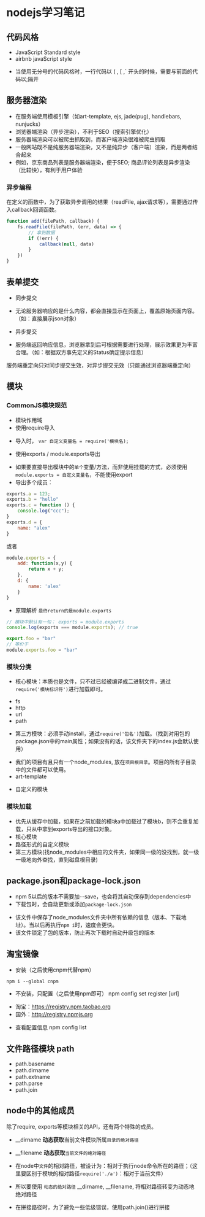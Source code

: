 # nodejs学习笔记

## 代码风格

- JavaScript Standard style
- airbnb javaScript style
+ 当使用无分号的代码风格时，一行代码以 ( , [ ,` 开头的时候，需要与前面的代码以;隔开

## 服务器渲染

- 在服务端使用模板引擎（如art-template, ejs, jade(pug), handlebars, nunjucks）
- 浏览器端渲染（异步渲染），不利于SEO（搜索引擎优化）
- 服务器端渲染可以被爬虫抓取到，而客户端渲染很难被爬虫抓取
- 一般网站既不是纯服务器端渲染，又不是纯异步（客户端）渲染，而是两者结合起来
- 例如，京东商品列表是服务器端渲染，便于SEO; 商品评论列表是异步渲染（比较快），有利于用户体验

### 异步编程
在定义的函数中，为了获取异步调用的结果（readFile, ajax请求等），需要通过传入callback回调函数。
```javascript
function add(filePath, callback) {
    fs.readFile(filePath, (err, data) => {
        // 拿到数据
        if (!err) {
            callback(null, data)
        }
    })
}
```

## 表单提交

- 同步提交
+ 无论服务器响应的是什么内容，都会直接显示在页面上，覆盖原始页面内容。（如：直接展示json对象）

- 异步提交
+ 服务端返回响应信息，浏览器拿到后可根据需要进行处理，展示效果更为丰富合理。（如：根据双方事先定义的Status确定提示信息）

服务端重定向只对同步提交生效，对异步提交无效（只能通过浏览器端重定向）


## 模块

### CommonJS模块规范

+ 模块作用域
+ 使用require导入
* 导入时， `var 自定义变量名 = require('模块名);`
+ 使用exports / module.exports导出 
* 如果要直接导出模块中的`单个`变量/方法，而非使用挂载的方式，必须使用`module.exports = 自定义变量名`，不能使用export
* 导出多个成员：
``` JavaScript
exports.a = 123;
exports.b = "hello"
exports.c = function () {
    console.log("ccc");
}
exports.d = {
    name: "alex"
}
```
或者
``` JavaScript
module.exports = {
    add: function(x,y) {
        return x + y;
    },
    d: {
        name: 'alex'
    }
}
```
+ 原理解析 `最终return的是module.exports`
``` JavaScript
// 模块中默认有一句： exports = module.exports
console.log(exports === module.exports); // true

export.foo = "bar"
// 等价于
module.exports.foo = "bar"
```
### 模块分类

- 核心模块：本质也是文件，只不过已经被编译成二进制文件，通过`require('模块标识符')`进行加载即可。
+ fs
+ http
+ url
+ path

- 第三方模块：必须手动install，通过`require('包名')`加载。（找到对用包的package.json中的main属性；如果没有的话，该文件夹下的index.js会默认使用）
+ 我们的项目有且只有一个node_modules, 放在`项目根目录`。项目的所有子目录中的文件都可以使用。
+ art-template

- 自定义的模块

### 模块加载
- 优先从缓存中加载，如果在之前加载的模块a中加载过了模块b，则不会重复加载，只从中拿到exports导出的接口对象。
- 核心模块
- 路径形式的自定义模块
- 第三方模块(找node_modules中相应的文件夹，如果同一级的没找到，就一级一级地向外查找，直到磁盘根目录)

## package.json和package-lock.json

- npm 5以后的版本不需要加--save，也会将其自动保存到dependencies中
- 下载包时，会自动更新或添加`package-lock.json`
+ 该文件中保存了node_modules文件夹中所有依赖的信息（版本、下载地址）。当以后再执行`npm i`时，速度会更快。
+ 该文件锁定了包的版本，防止再次下载时自动升级包的版本


## 淘宝镜像

- 安装（之后使用cnpm代替npm）
```Shell
npm i --global cnpm
```
- 不安装，只配置（之后使用npm即可）
npm config set register [url]
+ 淘宝：https://registry.npm.taobao.org
+ 国外：http://registry.npmjs.org

- 查看配置信息
npm config list


## 文件路径模块 path

- path.basename
- path.dirname
- path.extname
- path.parse
- path.join

## node中的其他成员

除了require, exports等模块相关的API，还有两个特殊的成员。
- __dirname **动态获取**当前文件模块所属`目录的绝对路径`
- __filename **动态获取**`当前文件的绝对路径`

- 在node中`文件`的相对路径，被设计为：相对于执行node命令所在的路径；（这里要区别于模块的相对路径`require('./a')`：相对于当前文件）
- 所以要使用 `动态的绝对路径` __dirname, __filename, 将相对路径转变为动态地绝对路径
- 在拼接路径时，为了避免一些低级错误，使用path.join()进行拼接
